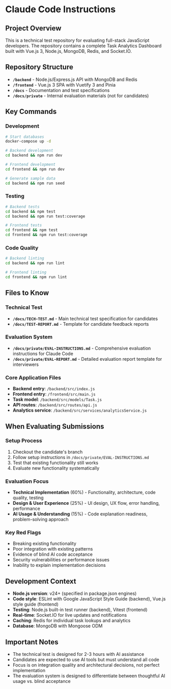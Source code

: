 # Claude Code Instructions

## Project Overview
This is a technical test repository for evaluating full-stack JavaScript developers. The repository contains a complete Task Analytics Dashboard built with Vue.js 3, Node.js, MongoDB, Redis, and Socket.IO.

## Repository Structure
- **`/backend`** - Node.js/Express.js API with MongoDB and Redis
- **`/frontend`** - Vue.js 3 SPA with Vuetify 3 and Pinia
- **`/docs`** - Documentation and test specifications
- **`/docs/private`** - Internal evaluation materials (not for candidates)

## Key Commands

### Development
```bash
# Start databases
docker-compose up -d

# Backend development
cd backend && npm run dev

# Frontend development  
cd frontend && npm run dev

# Generate sample data
cd backend && npm run seed
```

### Testing
```bash
# Backend tests
cd backend && npm test
cd backend && npm run test:coverage

# Frontend tests
cd frontend && npm test
cd frontend && npm run test:coverage
```

### Code Quality
```bash
# Backend linting
cd backend && npm run lint

# Frontend linting
cd frontend && npm run lint
```

## Files to Know

### Technical Test
- **`/docs/TECH-TEST.md`** - Main technical test specification for candidates
- **`/docs/TEST-REPORT.md`** - Template for candidate feedback reports

### Evaluation System
- **`/docs/private/EVAL-INSTRUCTIONS.md`** - Comprehensive evaluation instructions for Claude Code
- **`/docs/private/EVAL-REPORT.md`** - Detailed evaluation report template for interviewers

### Core Application Files
- **Backend entry**: `/backend/src/index.js`
- **Frontend entry**: `/frontend/src/main.js`
- **Task model**: `/backend/src/models/Task.js`
- **API routes**: `/backend/src/routes/api.js`
- **Analytics service**: `/backend/src/services/analyticsService.js`

## When Evaluating Submissions

### Setup Process
1. Checkout the candidate's branch
2. Follow setup instructions in `/docs/private/EVAL-INSTRUCTIONS.md`
3. Test that existing functionality still works
4. Evaluate new functionality systematically

### Evaluation Focus
- **Technical Implementation** (60%) - Functionality, architecture, code quality, testing
- **Design & User Experience** (25%) - UI design, UX flow, error handling, performance  
- **AI Usage & Understanding** (15%) - Code explanation readiness, problem-solving approach

### Key Red Flags
- Breaking existing functionality
- Poor integration with existing patterns
- Evidence of blind AI code acceptance
- Security vulnerabilities or performance issues
- Inability to explain implementation decisions

## Development Context
- **Node.js version**: v24+ (specified in package.json engines)
- **Code style**: ESLint with Google JavaScript Style Guide (backend), Vue.js style guide (frontend)
- **Testing**: Node.js built-in test runner (backend), Vitest (frontend)
- **Real-time**: Socket.IO for live updates and notifications
- **Caching**: Redis for individual task lookups and analytics
- **Database**: MongoDB with Mongoose ODM

## Important Notes
- The technical test is designed for 2-3 hours with AI assistance
- Candidates are expected to use AI tools but must understand all code
- Focus is on integration quality and architectural decisions, not perfect implementation
- The evaluation system is designed to differentiate between thoughtful AI usage vs. blind acceptance